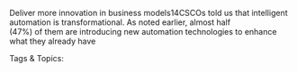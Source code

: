 Deliver more  innovation in 
business models14CSCOs told us that intelligent automation is 
transformational. As noted earlier, almost half  
(47%) of them are introducing new automation 
technologies to enhance what they already have  

   Tags & Topics:
   